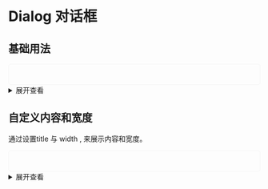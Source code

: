 <script setup>
  import Dialog from './dialog.vue'
  import DialogDefault from './dialogdefault.vue'
</script>
<style>
 .example{
      border: 1px solid #f5f5f5;
      border-radius: 5px;
      padding:20px
  }
</style>
# Dialog 对话框
## 基础用法

<div class="example">
  <DialogDefault></DialogDefault>
</div>

<details>
<summary>展开查看</summary>

```vue
<template>
  <tass-button type="primary" :visible="!normalVisible" @click="changeView">dialog</tass-button>
  <tass-dialog
    :visible="normalVisible"
    width="500px"
    title="dialog"
    @cancel="handleClickCancelButton"
    @confirm="handleConfirmButton"
  >
  </tass-dialog>
</template>

<script>
import { ref } from 'vue'
export default {
  setup () {
    let normalVisible = ref(false)
    function changeView () {
      normalVisible.value = !normalVisible.value
    }
    function handleClickCancelButton () {
      normalVisible.value = !normalVisible.value
    }
    function handleConfirmButton () {
      normalVisible.value = !normalVisible.value
    }
    return {
      normalVisible,
      changeView,
      handleClickCancelButton,
      handleConfirmButton
    }
  }
}
</script>

<style>
</style>
```
</details>

## 自定义内容和宽度
通过设置title 与 width , 来展示内容和宽度。
<div class="example">
    <Dialog></Dialog>
</div>

<details>
<summary>展开查看</summary>

```vue
<template>
  <template>
  <tass-button type="primary" :visible="!normalVisible" @click="changeView">自定义内容和宽度</tass-button>
  <tass-dialog
    :visible="normalVisible"
    title="自定义内容"
    width="400px"
    @cancel="handleClickCancelButton"
    @confirm="handleConfirmButton"
  >
  </tass-dialog>
</template>

<script>
import { ref } from 'vue'
export default {
  setup () {
    let normalVisible = ref(false)
    function changeView () {
      normalVisible.value = !normalVisible.value
    }
    function handleClickCancelButton () {
      normalVisible.value = !normalVisible.value
    }
    function handleConfirmButton () {
      normalVisible.value = !normalVisible.value
    }
    return {
      normalVisible,
      changeView,
      handleClickCancelButton,
      handleConfirmButton
    }
  }
}
</script>

</template>
```
</details>